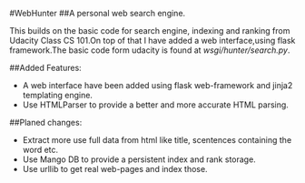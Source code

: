 #WebHunter
##A personal web search engine.

This builds on the basic code for search engine, indexing and ranking from Udacity Class CS 101.On top of that I have added a web interface,using flask framework.The basic code form udacity is found at *wsgi/hunter/search.py*.

##Added Features:
* A web interface have been added using flask web-framework and jinja2 templating engine.
* Use HTMLParser to provide a better and more accurate HTML parsing.

##Planed changes:
* Extract more use full data from html like title, scentences containing the word etc.
* Use Mango DB to provide a persistent index and rank storage.
* Use urllib to get real web-pages and index those.
